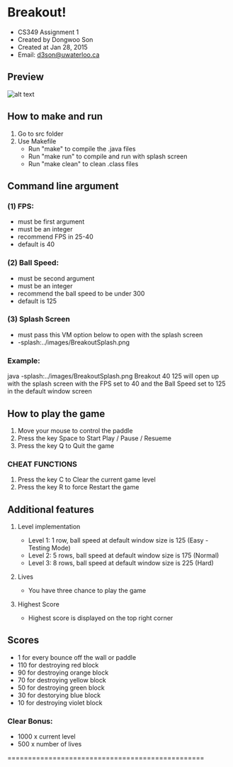 
Breakout!
=========
- CS349 Assignment 1
- Created by Dongwoo Son
- Created at Jan 28, 2015
- Email: d3son@uwaterloo.ca

Preview
-------
![alt text](http://dongwoo1005.github.io/image/Breakout.png "Breakout level 3 view")


How to make and run
-------------------
1. Go to src folder
2. Use Makefile
    - Run "make" to compile the .java files
    - Run "make run" to compile and run with splash screen
    - Run "make clean" to clean .class files

Command line argument
---------------------
### (1) FPS:
- must be first argument
- must be an integer
- recommend FPS in 25-40
- default is 40

### (2) Ball Speed:
- must be second argument
- must be an integer
- recommend the ball speed to be under 300
- default is 125

### (3) Splash Screen
- must pass this VM option  below to open with the splash screen
- -splash:../images/BreakoutSplash.png

### Example:
java -splash:../images/BreakoutSplash.png Breakout 40 125 will open up with the splash screen with the FPS set to 40 and the Ball Speed set to 125 in the default window screen

How to play the game
--------------------
1. Move your mouse to control the paddle
2. Press the key Space to Start Play / Pause / Resueme
3. Press the key Q to Quit the game

### CHEAT FUNCTIONS
1. Press the key C to Clear the current game level
2. Press the key R to force Restart the game

Additional features
-------------------
1. Level implementation
    - Level 1: 1 row, ball speed at default window size is 125 (Easy - Testing Mode)
    - Level 2: 5 rows, ball speed at default window size is 175 (Normal)
    - Level 3: 8 rows, ball speed at default window size is 225 (Hard)

2. Lives
    - You have three chance to play the game

3. Highest Score
    - Highest score is displayed on the top right corner

Scores
------
+ 1 for every bounce off the wall or paddle
+ 110 for destroying red block
+ 90 for destroying orange block
+ 70 for destroying yellow block
+ 50 for destroying green block
+ 30 for destorying blue block
+ 10 for destroying violet block

### Clear Bonus:
+ 1000 x current level
+ 500 x number of lives

================================================
